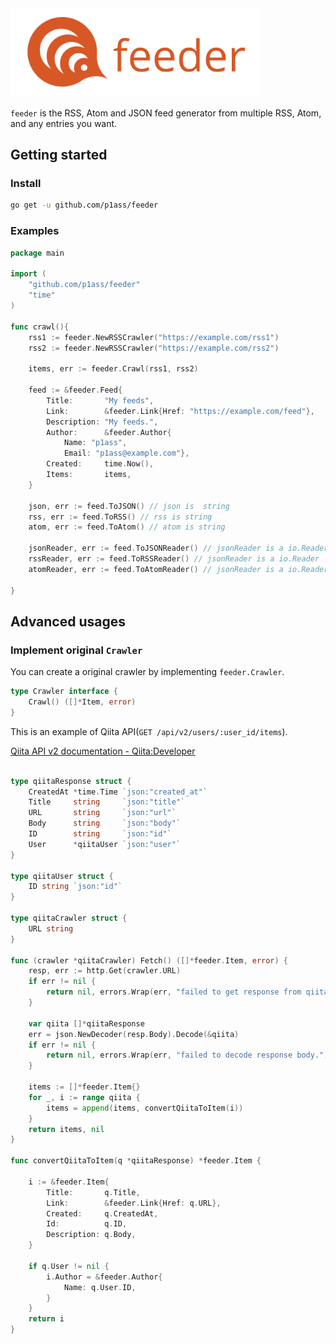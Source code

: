 <img src="image/feeder_logo.png" style="width:400px">

`feeder` is the RSS, Atom and JSON feed generator from multiple RSS, Atom, and any entries you want.

## Getting started

### Install
```bash
go get -u github.com/p1ass/feeder
```

### Examples
```go
package main

import (
	"github.com/p1ass/feeder"
	"time"
)

func crawl(){
	rss1 := feeder.NewRSSCrawler("https://example.com/rss1")
	rss2 := feeder.NewRSSCrawler("https://example.com/rss2")

	items, err := feeder.Crawl(rss1, rss2)

	feed := &feeder.Feed{
		Title:       "My feeds",
		Link:        &feeder.Link{Href: "https://example.com/feed"},
		Description: "My feeds.",
		Author:      &feeder.Author{
			Name: "p1ass",
			Email: "p1ass@example.com"},
		Created:     time.Now(),
		Items:       items,
	}

	json, err := feed.ToJSON() // json is  string
	rss, err := feed.ToRSS() // rss is string
	atom, err := feed.ToAtom() // atom is string

	jsonReader, err := feed.ToJSONReader() // jsonReader is a io.Reader
	rssReader, err := feed.ToRSSReader() // jsonReader is a io.Reader
	atomReader, err := feed.ToAtomReader() // jsonReader is a io.Reader

}

```

## Advanced usages

### Implement original `Crawler`
You can create a original crawler by implementing `feeder.Crawler`.
```go
type Crawler interface {
	Crawl() ([]*Item, error)
}
```

This is an example of Qiita API(`GET /api/v2/users/:user_id/items`).

[Qiita API v2 documentation - Qiita:Developer](https://qiita.com/api/v2/docs)
```go

type qiitaResponse struct {
	CreatedAt *time.Time `json:"created_at"`
	Title     string     `json:"title"`
	URL       string     `json:"url"`
	Body      string     `json:"body"`
	ID        string     `json:"id"`
	User      *qiitaUser `json:"user"`
}

type qiitaUser struct {
	ID string `json:"id"`
}

type qiitaCrawler struct {
	URL string
}

func (crawler *qiitaCrawler) Fetch() ([]*feeder.Item, error) {
	resp, err := http.Get(crawler.URL)
	if err != nil {
		return nil, errors.Wrap(err, "failed to get response from qiita.")
	}

	var qiita []*qiitaResponse
	err = json.NewDecoder(resp.Body).Decode(&qiita)
	if err != nil {
		return nil, errors.Wrap(err, "failed to decode response body.")
	}

	items := []*feeder.Item{}
	for _, i := range qiita {
		items = append(items, convertQiitaToItem(i))
	}
	return items, nil
}

func convertQiitaToItem(q *qiitaResponse) *feeder.Item {

	i := &feeder.Item{
		Title:       q.Title,
		Link:        &feeder.Link{Href: q.URL},
		Created:     q.CreatedAt,
		Id:          q.ID,
		Description: q.Body,
	}

	if q.User != nil {
		i.Author = &feeder.Author{
			Name: q.User.ID,
		}
	}
	return i
}
```
